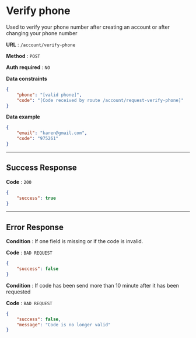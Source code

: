 # Verify phone

Used to verify your phone number after creating an account or after changing your phone number

**URL** : `/account/verify-phone`

**Method** : `POST`

**Auth required** : `NO`

**Data constraints**

```json
{
    "phone": "[valid phone]",
    "code": "[Code received by route /account/request-verify-phone]"
}
```

**Data example**

```json
{
    "email": "karen@gmail.com",
    "code": "975261"
}
```

---

## Success Response

**Code** : `200`

```json
{
    "success": true 
}
```

---

## Error Response

**Condition** : If one field is missing or if the code is invalid.

**Code** : `BAD REQUEST`

```json
{
    "success": false
}
```

**Condition** : If code has been send more than 10 minute after it has been requested

**Code** : `BAD REQUEST`

```json
{
    "success": false,
    "message": "Code is no longer valid"
}
```